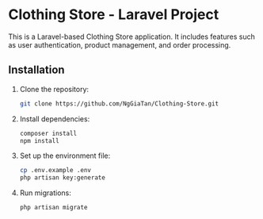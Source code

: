 # Clothing Store - Laravel Project

This is a Laravel-based Clothing Store application. It includes features such as user authentication, product management, and order processing.

## Installation

1. Clone the repository:

   ```bash
   git clone https://github.com/NgGiaTan/Clothing-Store.git
   ```
2. Install dependencies:

   ```bash
   composer install
   npm install
   ```
3. Set up the environment file:

   ```bash
   cp .env.example .env
   php artisan key:generate
   ```
4. Run migrations:

   ```bash
   php artisan migrate
   ```
